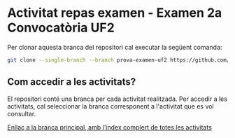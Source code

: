 # Activitat repas examen - Examen 2a Convocatòria UF2

Per clonar aquesta branca del repositori cal executar la següent comanda:

```bash
git clone --single-branch --branch prova-examen-uf2 https://github.com/picuu/m14.git
```

## Com accedir a les activitats?

El repositori conté una branca per cada activitat realitzada. Per accedir a les activitats, cal seleccionar la branca corresponent a l'activitat que es vol consultar.

[Enllaç a la branca principal, amb l'index complert de totes les activitats](https://github.com/picuu/m14?tab=readme-ov-file#branques-per-activitat)
